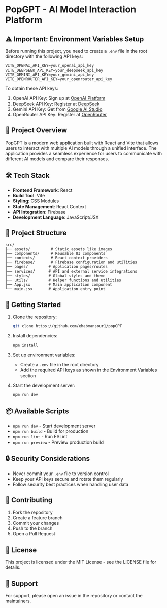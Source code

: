 # PopGPT - AI Model Interaction Platform

## ⚠️ Important: Environment Variables Setup

Before running this project, you need to create a `.env` file in the root directory with the following API keys:

```env
VITE_OPENAI_API_KEY=your_openai_api_key
VITE_DEEPSEEK_API_KEY=your_deepseek_api_key
VITE_GEMINI_API_KEY=your_gemini_api_key
VITE_OPENROUTER_API_KEY=your_openrouter_api_key
```

To obtain these API keys:

1. OpenAI API Key: Sign up at [OpenAI Platform](https://platform.openai.com)
2. DeepSeek API Key: Register at [DeepSeek](https://platform.deepseek.ai)
3. Gemini API Key: Get from [Google AI Studio](https://makersuite.google.com/app/apikey)
4. OpenRouter API Key: Register at [OpenRouter](https://openrouter.ai)

## 🚀 Project Overview

PopGPT is a modern web application built with React and Vite that allows users to interact with multiple AI models through a unified interface. The application provides a seamless experience for users to communicate with different AI models and compare their responses.

## 🛠️ Tech Stack

- **Frontend Framework**: React
- **Build Tool**: Vite
- **Styling**: CSS Modules
- **State Management**: React Context
- **API Integration**: Firebase
- **Development Language**: JavaScript/JSX

## 📁 Project Structure

```
src/
├── assets/         # Static assets like images
├── components/     # Reusable UI components
├── contexts/       # React context providers
├── firebase/       # Firebase configuration and utilities
├── pages/         # Application pages/routes
├── services/      # API and external service integrations
├── styles/        # Global styles and theme
├── utils/         # Helper functions and utilities
├── App.jsx        # Main application component
└── main.jsx       # Application entry point
```

## 🚀 Getting Started

1. Clone the repository:

   ```bash
   git clone https://github.com/ehabmansour1/popGPT
   ```

2. Install dependencies:

   ```bash
   npm install
   ```

3. Set up environment variables:

   - Create a `.env` file in the root directory
   - Add the required API keys as shown in the Environment Variables section

4. Start the development server:
   ```bash
   npm run dev
   ```

## 📦 Available Scripts

- `npm run dev` - Start development server
- `npm run build` - Build for production
- `npm run lint` - Run ESLint
- `npm run preview` - Preview production build

## 🔒 Security Considerations

- Never commit your `.env` file to version control
- Keep your API keys secure and rotate them regularly
- Follow security best practices when handling user data

## 🤝 Contributing

1. Fork the repository
2. Create a feature branch
3. Commit your changes
4. Push to the branch
5. Open a Pull Request

## 📝 License

This project is licensed under the MIT License - see the LICENSE file for details.

## 👥 Support

For support, please open an issue in the repository or contact the maintainers.
